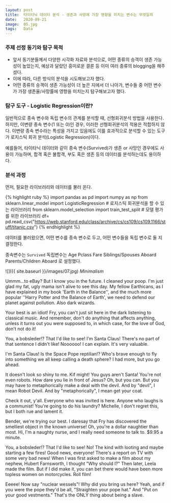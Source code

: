 ```yaml
---
layout: post
title:  타이타닉 데이터 분석 - 생존과 사망에 가장 영향을 미치는 변수는 무엇일까
date:   2020-09-21
image:  05.jpg
tags:   Data
---
```

### 주제 선정 동기와 탐구 목적

* 앞서 동기분들께서 다양한 시각화 자료와 분석으로, 어떤 종류의 승객이 생존 가능성이 높았는지, 예상과 달랐던 흥미로운 결론 등 이미 여러 종류의 blogging을 해주셨다.
* 이에 따라, 다른 방식의 분석을 시도해보고자 했다.
* 어떤 종류의 승객이 생존 가능성이 더 높은 지에서 더 나아가, 변수들 중 어떤 변수가 가장 생존율/사망률에 영향을 미치는지 탐구해보고자 했다.


### 탐구 도구 - Logistic Regression이란?

일반적으로 종속 변수와 독립 변수의 관계를 분석할 때, 선형회귀분석 방법을 사용한다. 하지만, 이변량 종속 변수(1 또는 0)인 경우, 이러한 선형회귀분석의 적용은 적합하지 않다. 이변량 종속 변수라는 특성을 가지고 있음에도 이를 효과적으로 분석할 수 있는 도구가 로지스틱 회귀 분석(Logistic Regression)이다.

예를들어, 타이타닉 데이터와 같이 종속 변수(Survived)가 생존 or 사망인 경우에도 사용이 가능하며, 합격 혹은 불합격, 부도 혹은 생존 등의 데이터를 분석하는데도 용이하다.


### 분석 과정

먼저, 필요한 라이브러리와 데이터를 불러 온다.

{% highlight ruby %}
import pandas as pd
import numpy as np
from sklearn.linear_model import LogisticRegression             # 로지스틱 회귀분석을 할 수 있는 라이브러리
from sklearn.model_selection import train_test_split              # 모델 평가를 위한 라이브러리 
df= pd.read_csv("https://web.stanford.edu/class/archive/cs/cs109/cs109.1166/stuff/titanic.csv")
{% endhighlight %}

데이터를 불러왔으면, 어떤 변수를 종속 변수로 두고, 어떤 변수들을 독립 변수로 둘 지 결정한다.

종속변수는 `Survived`
독립변수는 Age Pclass Fare Siblings/Spouses Aboard Parents/Children Aboard
로 설정했다.




![]({{ site.baseurl }}/images/07.jpg)
*Minimalism*

Ummm…to eBay? But I know you in the future. I cleaned your poop. I'm just glad my fat, ugly mama isn't alive to see this day. My fellow Earthicans, as I have explained in my book 'Earth in the Balance'', and the much more popular ''Harry Potter and the Balance of Earth', we need to defend our planet against pollution. Also dark wizards.

Your best is an idiot! Fry, you can't just sit here in the dark listening to classical music. And remember, don't do anything that affects anything, unless it turns out you were supposed to, in which case, for the love of God, don't not do it!

You, a bobsleder!? That I'd like to see! I'm Santa Claus! There's no part of that sentence I didn't like! Noooooo! I can explain. It's very valuable.

I'm Santa Claus! Is the Space Pope reptilian!? Who's brave enough to fly into something we all keep calling a death sphere? I had more, but you go ahead.

It doesn't look so shiny to me. Kif might! You guys aren't Santa! You're not even robots. How dare you lie in front of Jesus? Oh, but you can. But you may have to metaphorically make a deal with the devil. And by "devil", I mean Robot Devil. And by "metaphorically", I mean get your coat.

Check it out, y'all. Everyone who was invited is here. Anyone who laughs is a communist! You're going to do his laundry? Michelle, I don't regret this, but I both rue and lament it.

Bender, we're trying our best. I daresay that Fry has discovered the smelliest object in the known universe! Oh, you're a dollar naughtier than most. Hi, I'm a naughty nurse, and I really need someone to talk to. $9.95 a minute.

You, a bobsleder!? That I'd like to see! No! The kind with looting and maybe starting a few fires! Good news, everyone! There's a report on TV with some very bad news! When I was first asked to make a film about my nephew, Hubert Farnsworth, I thought "Why should I?" Then later, Leela made the film. But if I did make it, you can bet there would have been more topless women on motorcycles. Roll film!

Eeeee! Now say "nuclear wessels"! Why did you bring us here? Yeah, and if you were the pope they'd be all, "Straighten your pope hat." And "Put on your good vestments." That's the ONLY thing about being a slave.
